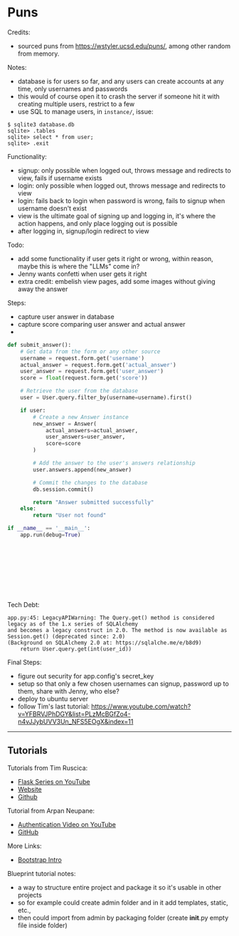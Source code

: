 # Puns

Credits:
- sourced puns from https://wstyler.ucsd.edu/puns/, among other random from memory.

Notes:
- database is for users so far, and any users can create accounts at any time, only usernames and passwords
- this would of course open it to crash the server if someone hit it with creating multiple users, restrict to a few
- use SQL to manage users, in `instance/`, issue:
```
$ sqlite3 database.db
sqlite> .tables
sqlite> select * from user;
sqlite> .exit
```

Functionality:
- signup: only possible when logged out, throws message and redirects to view, fails if username exists
- login: only possible when logged out, throws message and redirects to view
- login: fails back to login when password is wrong, fails to signup when username doesn't exist
- view is the ultimate goal of signing up and logging in, it's where the action happens, and only place logging out is possible
- after logging in, signup/login redirect to view

Todo:
- add some functionality if user gets it right or wrong, within reason, maybe this is where the "LLMs" come in?
- Jenny wants confetti when user gets it right
- extra credit: embelish view pages, add some images without giving away the answer

Steps:
- capture user answer in database
- capture score comparing user answer and actual answer
- 

```python
def submit_answer():
    # Get data from the form or any other source
    username = request.form.get('username')
    actual_answer = request.form.get('actual_answer')
    user_answer = request.form.get('user_answer')
    score = float(request.form.get('score'))

    # Retrieve the user from the database
    user = User.query.filter_by(username=username).first()

    if user:
        # Create a new Answer instance
        new_answer = Answer(
            actual_answers=actual_answer,
            user_answers=user_answer,
            score=score
        )

        # Add the answer to the user's answers relationship
        user.answers.append(new_answer)

        # Commit the changes to the database
        db.session.commit()

        return "Answer submitted successfully"
    else:
        return "User not found"

if __name__ == '__main__':
    app.run(debug=True)











```





Tech Debt:
```
app.py:45: LegacyAPIWarning: The Query.get() method is considered legacy as of the 1.x series of SQLAlchemy 
and becomes a legacy construct in 2.0. The method is now available as Session.get() (deprecated since: 2.0) 
(Background on SQLAlchemy 2.0 at: https://sqlalche.me/e/b8d9)
    return User.query.get(int(user_id))
```

Final Steps:
- figure out security for app.config's secret_key
- setup so that only a few chosen usernames can signup, password up to them, share with Jenny, who else?
- deploy to ubuntu server
- follow Tim's last tutorial: https://www.youtube.com/watch?v=YFBRVJPhDGY&list=PLzMcBGfZo4-n4vJJybUVV3Un_NFS5EOgX&index=11

---

## Tutorials

Tutorials from Tim Ruscica: 
- [Flask Series on YouTube](https://www.youtube.com/@TechWithTim)
- [Website](https://www.techwithtim.net)
- [Github](https://github.com/techwithtim)

Tutorial from Arpan Neupane:
- [Authentication Video on YouTube](https://www.youtube.com/watch?v=71EU8gnZqZQ)
- [GitHub](https://github.com/arpanneupane19/Python-Flask-Authentication-Tutorial/blob/main/app.py)

More Links:
- [Bootstrap Intro](https://getbootstrap.com/docs/5.3/getting-started/introduction/)

Blueprint tutorial notes:
- a way to structure entire project and package it so it's usable in other projects
- so for example could create admin folder and in it add templates, static, etc.,
- then could import from admin by packaging folder (create __init__.py empty file inside folder)